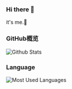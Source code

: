 ### Hi there 👋
it's me.🌱

### GitHub概览
![Github Stats](https://github-readme-stats.vercel.app/api?username=tiestring&theme=dracula&count_private=true)

### Language
![Most Used Languages](https://github-readme-stats.vercel.app/api/top-langs/?username=tiestring&theme=dark&layout=compact)
<!--
**TieString/TieString** is a ✨ _special_ ✨ repository because its `README.md` (this file) appears on your GitHub profile.

Here are some ideas to get you started:

- 🔭 I’m currently working on ...
- 🌱 I’m currently learning ...
- 👯 I’m looking to collaborate on ...
- 🤔 I’m looking for help with ...
- 💬 Ask me about ...
- 📫 How to reach me: ...
- 😄 Pronouns: ...
- ⚡ Fun fact: ...
-->

